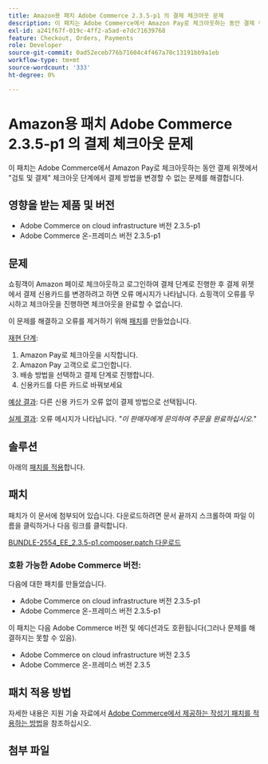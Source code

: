 ```yaml
---
title: Amazon용 패치 Adobe Commerce 2.3.5-p1 의 결제 체크아웃 문제
description: 이 패치는 Adobe Commerce에서 Amazon Pay로 체크아웃하는 동안 결제 위젯에서 "검토 및 결제" 체크아웃 단계에서 결제 방법을 변경할 수 없는 문제를 해결합니다.
exl-id: a241f67f-019c-4ff2-a5ad-e7dc71639768
feature: Checkout, Orders, Payments
role: Developer
source-git-commit: 0ad52eceb776b71604c4f467a70c13191bb9a1eb
workflow-type: tm+mt
source-wordcount: '333'
ht-degree: 0%

---
```


# Amazon용 패치 Adobe Commerce 2.3.5-p1 의 결제 체크아웃 문제

이 패치는 Adobe Commerce에서 Amazon Pay로 체크아웃하는 동안 결제 위젯에서 &quot;검토 및 결제&quot; 체크아웃 단계에서 결제 방법을 변경할 수 없는 문제를 해결합니다.

## 영향을 받는 제품 및 버전

* Adobe Commerce on cloud infrastructure 버전 2.3.5-p1
* Adobe Commerce 온-프레미스 버전 2.3.5-p1

## 문제

쇼핑객이 Amazon 페이로 체크아웃하고 로그인하여 결제 단계로 진행한 후 결제 위젯에서 결제 신용카드를 변경하려고 하면 오류 메시지가 나타납니다. 쇼핑객이 오류를 무시하고 체크아웃을 진행하면 체크아웃을 완료할 수 없습니다.

이 문제를 해결하고 오류를 제거하기 위해 [패치](assets/BUNDLE-2554_EE_2.3.5-p1.composer.patch.zip)를 만들었습니다.

<u>재현 단계</u>:

1. Amazon Pay로 체크아웃을 시작합니다.
1. Amazon Pay 고객으로 로그인합니다.
1. 배송 방법을 선택하고 결제 단계로 진행합니다.
1. 신용카드를 다른 카드로 바꿔보세요

<u>예상 결과</u>: 다른 신용 카드가 오류 없이 결제 방법으로 선택됩니다.

<u>실제 결과</u>: 오류 메시지가 나타납니다. *&quot;이 판매자에게 문의하여 주문을 완료하십시오.&quot;*

## 솔루션

아래의 [패치를 적용](assets/BUNDLE-2554_EE_2.3.5-p1.composer.patch.zip)합니다.

## 패치

패치가 이 문서에 첨부되어 있습니다. 다운로드하려면 문서 끝까지 스크롤하여 파일 이름을 클릭하거나 다음 링크를 클릭합니다.

[BUNDLE-2554\_EE\_2.3.5-p1.composer.patch 다운로드](assets/BUNDLE-2554_EE_2.3.5-p1.composer.patch.zip)

### 호환 가능한 Adobe Commerce 버전:

다음에 대한 패치를 만들었습니다.

* Adobe Commerce on cloud infrastructure 버전 2.3.5-p1
* Adobe Commerce 온-프레미스 버전 2.3.5-p1

이 패치는 다음 Adobe Commerce 버전 및 에디션과도 호환됩니다(그러나 문제를 해결하지는 못할 수 있음).

* Adobe Commerce on cloud infrastructure 버전 2.3.5
* Adobe Commerce 온-프레미스 버전 2.3.5

## 패치 적용 방법

자세한 내용은 지원 기술 자료에서 [Adobe Commerce에서 제공하는 작성기 패치를 적용하는 방법](/help/how-to/general/how-to-apply-a-composer-patch-provided-by-magento.md)을 참조하십시오.

## 첨부 파일
